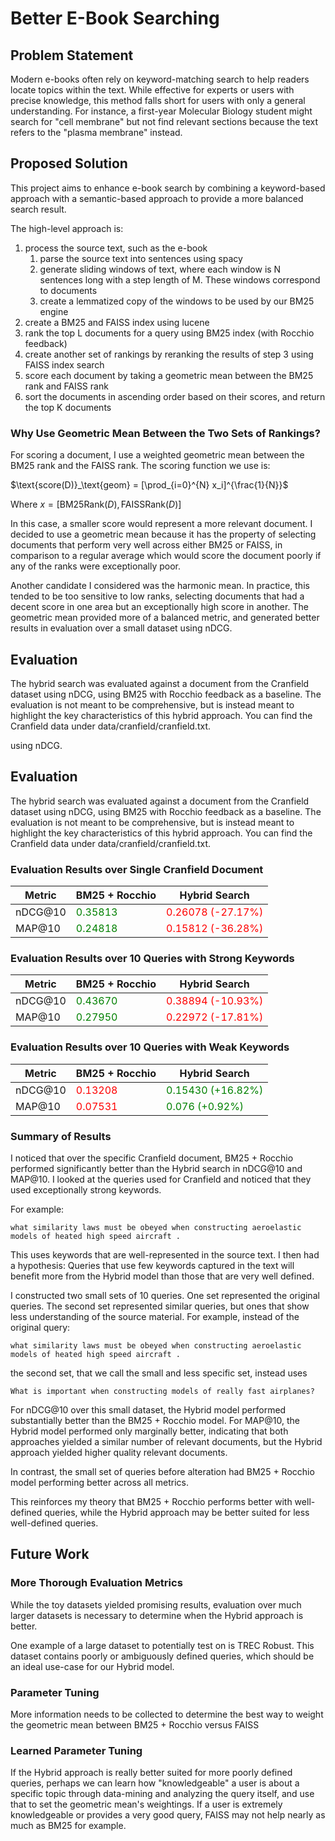 # Better E-Book Searching

## Problem Statement
Modern e-books often rely on keyword-matching search to help readers locate topics within the text. While effective for experts or users with precise knowledge, this method falls short for users with only a general understanding. For instance, a first-year Molecular Biology student might search for "cell membrane" but not find relevant sections because the text refers to the "plasma membrane" instead.

## Proposed Solution
This project aims to enhance e-book search by combining a keyword-based approach with a semantic-based approach to provide a more balanced search result. 

The high-level approach is:

1. process the source text, such as the e-book
    1. parse the source text into sentences using spacy
    2. generate sliding windows of text, where each window is N sentences long with a step length of M. These windows correspond to documents
    3. create a lemmatized copy of the windows to be used by our BM25 engine
2. create a BM25 and FAISS index using lucene
3. rank the top L documents for a query using BM25 index (with Rocchio feedback)
4. create another set of rankings by reranking the results of step 3 using FAISS index search
5. score each document by taking a geometric mean between the BM25 rank and FAISS rank
6. sort the documents in ascending order based on their scores, and return the top K documents

### Why Use Geometric Mean Between the Two Sets of Rankings?
For scoring a document, I use a weighted geometric mean between the BM25 rank and the FAISS rank. The scoring function we use is:

$\text{score(D)}_\text{geom} = [\prod_{i=0}^{N} x_i]^{\frac{1}{N}}$

Where
$x = [{\text{BM25Rank}(D),\text{FAISSRank}}(D)]$

In this case, a smaller score would represent a more relevant document. I decided to use a geometric mean because it has the property of selecting documents that perform very well across either BM25 or FAISS, in comparison to a regular average which would score the document poorly if any of the ranks were exceptionally poor.

Another candidate I considered was the harmonic mean. In practice, this tended to be too sensitive to low ranks, selecting documents that had a decent score in one area but an exceptionally high score in another. The geometric mean provided more of a balanced metric, and generated better results in evaluation over a small dataset using nDCG.

## Evaluation
The hybrid search was evaluated against a document from the Cranfield dataset using nDCG, using BM25 with Rocchio feedback as a baseline. The evaluation is not meant to be comprehensive, but is instead meant to highlight the key characteristics of this hybrid approach. You can find the Cranfield data under data/cranfield/cranfield.txt.

using nDCG.

## Evaluation
The hybrid search was evaluated against a document from the Cranfield dataset using nDCG, using BM25 with Rocchio feedback as a baseline. The evaluation is not meant to be comprehensive, but is instead meant to highlight the key characteristics of this hybrid approach. You can find the Cranfield data under data/cranfield/cranfield.txt.

### Evaluation Results over Single Cranfield Document
| Metric          | BM25 + Rocchio | Hybrid Search |
|-----------------|----------------|---------------|
| nDCG@10         | <span style="color:green">0.35813</span>        | <span style="color:red">0.26078 (-27.17%)</span>       |
| MAP@10          | <span style="color:green">0.24818</span>        | <span style="color:red">0.15812 (-36.28%)</span>       |

### Evaluation Results over 10 Queries with Strong Keywords
| Metric          | BM25 + Rocchio | Hybrid Search | 
|-----------------|----------------|---------------|
| nDCG@10         | <span style="color:green">0.43670</span>        | <span style="color:red">0.38894 (-10.93%)</span>       |
| MAP@10          | <span style="color:green">0.27950</span>        | <span style="color:red">0.22972 (-17.81%)</span>       |

### Evaluation Results over 10 Queries with Weak Keywords
| Metric          | BM25 + Rocchio | Hybrid Search |
|-----------------|----------------|---------------|
| nDCG@10         | <span style="color:red">0.13208</span>        | <span style="color:green">0.15430 (+16.82%)</span>       |
| MAP@10          | <span style="color:red">0.07531</span>        | <span style="color:green">0.076 (+0.92%)</span>         |

### Summary of Results
I noticed that over the specific Cranfield document, BM25 + Rocchio performed significantly better than the Hybrid search in nDCG@10 and MAP@10. I looked at the queries used for Cranfield and noticed that they used exceptionally strong keywords. 

For example: 
```
what similarity laws must be obeyed when constructing aeroelastic models of heated high speed aircraft .
```

This uses keywords that are well-represented in the source text. I then had a hypothesis: Queries that use few keywords captured in the text will benefit more from the Hybrid model than those that are very well defined.

I constructed two small sets of 10 queries. One set represented the original queries. The second set represented similar queries, but ones that show less understanding of the source material. For example, instead of the original query:

```
what similarity laws must be obeyed when constructing aeroelastic models of heated high speed aircraft .
```

the second set, that we call the small and less specific set, instead uses 

```
What is important when constructing models of really fast airplanes?
```

For nDCG@10 over this small dataset, the Hybrid model performed substantially better than the BM25 + Rocchio model. For MAP@10, the Hybrid model performed only marginally better, indicating that both approaches yielded a similar number of relevant documents, but the Hybrid approach yielded higher quality relevant documents.

In contrast, the small set of queries before alteration had BM25 + Rocchio model performing better across all metrics. 

This reinforces my theory that BM25 + Rocchio performs better with well-defined queries, while the Hybrid approach may be better suited for less well-defined queries.

## Future Work

### More Thorough Evaluation Metrics
While the toy datasets yielded promising results, evaluation over much larger datasets is necessary to determine when the Hybrid approach is better. 

One example of a large dataset to potentially test on is TREC Robust. This dataset contains poorly or ambiguously defined queries, which should be an ideal use-case for our Hybrid model.

### Parameter Tuning
More information needs to be collected to determine the best way to weight the geometric mean between BM25 + Rocchio versus FAISS

### Learned Parameter Tuning
If the Hybrid approach is really better suited for more poorly defined queries, perhaps we can learn how "knowledgeable" a user is about a specific topic through data-mining and analyzing the query itself, and use that to set the geometric mean's weightings. If a user is extremely knowledgeable or provides a very good query, FAISS may not help nearly as much as BM25 for example.
